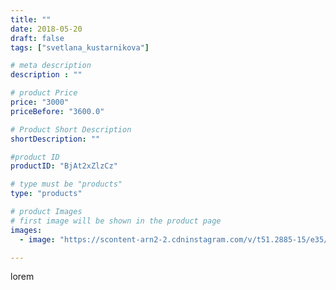 ```yaml
---
title: ""
date: 2018-05-20
draft: false
tags: ["svetlana_kustarnikova"]

# meta description
description : ""

# product Price
price: "3000"
priceBefore: "3600.0"

# Product Short Description
shortDescription: ""

#product ID
productID: "BjAt2xZlzCz"

# type must be "products"
type: "products"

# product Images
# first image will be shown in the product page
images:
  - image: "https://scontent-arn2-2.cdninstagram.com/v/t51.2885-15/e35/32135539_176731223043929_8372466563713859584_n.jpg?se=7&tp=1&_nc_ht=scontent-arn2-2.cdninstagram.com&_nc_cat=105&_nc_ohc=0-S982xxPtcAX_Hzus8&ccb=7-4&oh=f494dfb2975752127c288ccef33cfcca&oe=6084F209&ig_cache_key=MTc4MzYyNzEyODQyNjE0ODAxOQ%3D%3D.2-ccb7-4"

---
```

lorem
